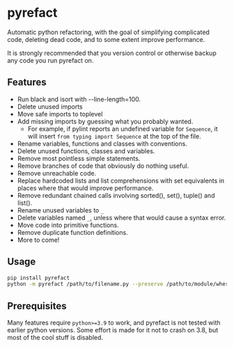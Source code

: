 # pyrefact
Automatic python refactoring, with the goal of simplifying complicated code, deleting dead code, and to some extent improve performance. 

It is strongly recommended that you version control or otherwise backup any code you run pyrefact on.

## Features

* Run black and isort with --line-length=100.
* Delete unused imports
* Move safe imports to toplevel
* Add missing imports by guessing what you probably wanted.
  * For example, if pylint reports an undefined variable for `Sequence`, it will insert `from typing import Sequence` at the top of the file.
* Rename variables, functions and classes with conventions.
* Delete unused functions, classes and variables.
* Remove most pointless simple statements.
* Remove branches of code that obviously do nothing useful.
* Remove unreachable code.
* Replace hardcoded lists and list comprehensions with set equivalents in places where that would improve performance.
* Remove redundant chained calls involving sorted(), set(), tuple() and list().
* Rename unused variables to `_`
* Delete variables named `_`, unless where that would cause a syntax error.
* Move code into primitive functions.
* Remove duplicate function definitions.
* More to come!

## Usage

```bash
pip install pyrefact
python -m pyrefact /path/to/filename.py --preserve /path/to/module/where/filename/is/used
```

## Prerequisites

Many features require `python>=3.9` to work, and pyrefact is not tested with earlier python versions. Some effort is made for it not to crash on 3.8, but most of the cool stuff is disabled.
